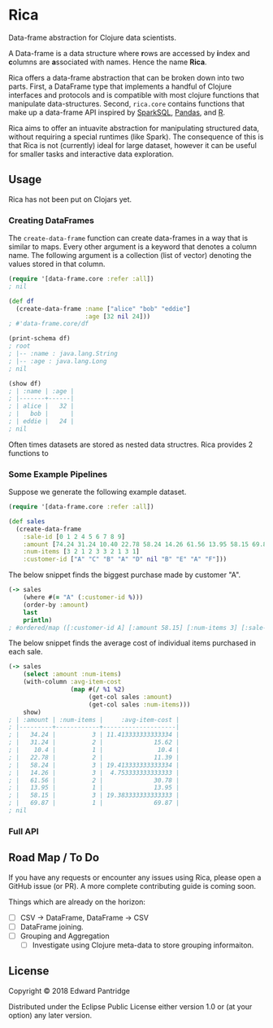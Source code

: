# Rica

Data-frame abstraction for Clojure data scientists.

A Data-frame is a data structure where **r**ows are accessed by **i**ndex and **c**olumns are **a**ssociated with names. Hence the name **Rica**.

Rica offers a data-frame abstraction that can be broken down into two parts. First, a DataFrame type that implements a handful of Clojure interfaces and protocols and is compatible with most clojure functions that manipulate data-structures. Second, `rica.core` contains functions that make up a data-frame API inspired by [SparkSQL](https://spark.apache.org/sql/), [Pandas](https://pandas.pydata.org/), and [R](https://www.r-project.org/).


Rica aims to offer an intuavite abstraction for manipulating structured data, without requiring a special runtimes (like Spark). The consequence of this is that Rica is not (currently) ideal for large dataset, however it can be useful for smaller tasks and interactive data exploration.


## Usage

Rica has not been put on Clojars yet.

### Creating DataFrames

The `create-data-frame` function can create data-frames in a way that is similar to maps. Every other argument is a keyword that denotes a column name. The following argument is a collection (list of vector) denoting the values stored in that column.

```clojure
(require '[data-frame.core :refer :all])
; nil

(def df
  (create-data-frame :name ["alice" "bob" "eddie"]
                     :age [32 nil 24]))
; #'data-frame.core/df

(print-schema df)
; root
; |-- :name : java.lang.String
; |-- :age : java.lang.Long
; nil

(show df)
; | :name | :age |
; |-------+------|
; | alice |   32 |
; |   bob |      |
; | eddie |   24 |
; nil
```

Often times datasets are stored as nested data structres. Rica provides 2 functions to


### Some Example Pipelines

Suppose we generate the following example dataset.

```clojure
(require '[data-frame.core :refer :all])

(def sales
  (create-data-frame
    :sale-id [0 1 2 4 5 6 7 8 9]
    :amount [74.24 31.24 10.40 22.78 58.24 14.26 61.56 13.95 58.15 69.87]
    :num-items [3 2 1 2 3 3 2 1 3 1]
    :customer-id ["A" "C" "B" "A" "D" nil "B" "E" "A" "F"]))
```

The below snippet finds the biggest purchase made by customer "A".

```clojure
(-> sales
    (where #(= "A" (:customer-id %)))
    (order-by :amount)
    last
    println)
; #ordered/map ([:customer-id A] [:amount 58.15] [:num-items 3] [:sale-id 8])
```

The below snippet finds the average cost of individual items purchased in each sale.

```clojure
(-> sales
    (select :amount :num-items)
    (with-column :avg-item-cost
                 (map #(/ %1 %2)
                      (get-col sales :amount)
                      (get-col sales :num-items)))
    show)
; | :amount | :num-items |     :avg-item-cost |
; |---------+------------+--------------------|
; |   34.24 |          3 | 11.413333333333334 |
; |   31.24 |          2 |              15.62 |
; |    10.4 |          1 |               10.4 |
; |   22.78 |          2 |              11.39 |
; |   58.24 |          3 | 19.413333333333334 |
; |   14.26 |          3 |  4.753333333333333 |
; |   61.56 |          2 |              30.78 |
; |   13.95 |          1 |              13.95 |
; |   58.15 |          3 | 19.383333333333333 |
; |   69.87 |          1 |              69.87 |
; nil
```

### Full API



## Road Map / To Do

If you have any requests or encounter any issues using Rica, please open a GitHub issue (or PR). A more complete contributing guide is coming soon.

Things which are already on the horizon:
- [ ] CSV -> DataFrame, DataFrame -> CSV
- [ ] DataFrame joining.
- [ ] Grouping and Aggregation
  - [ ] Investigate using Clojure meta-data to store grouping informaiton.

## License

Copyright © 2018 Edward Pantridge

Distributed under the Eclipse Public License either version 1.0 or (at
your option) any later version.
